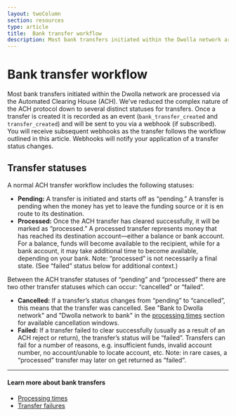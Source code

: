 ```yaml
---
layout: twoColumn
section: resources
type: article
title:  Bank transfer workflow
description: Most bank transfers initiated within the Dwolla network are processed via the Automated Clearing House (ACH).
---
```


# Bank transfer workflow

Most bank transfers initiated within the Dwolla network are processed via the Automated Clearing House (ACH). We’ve reduced the complex nature of the ACH protocol down to several distinct statuses for transfers. Once a transfer is created it is recorded as an event (`bank_transfer_created` and `transfer_created`) and will be sent to you via a webhook (if subscribed). You will receive subsequent webhooks as the transfer follows the workflow outlined in this article. Webhooks will notify your application of a transfer status changes.

## Transfer statuses

A normal ACH transfer workflow includes the following statuses:

- **Pending:** A transfer is initiated and starts off as “pending.” A transfer is pending when the money has yet to leave the funding source or it is en route to its destination.
- **Processed:** Once the ACH transfer has cleared successfully, it will be marked as “processed.” A processed transfer represents money that has reached its destination account—either a balance or bank account. For a balance, funds will become available to the recipient, while for a bank account, it may take additional time to become available, depending on your bank. Note: “processed” is not necessarily a final state. (See “failed” status below for additional context.)

Between the ACH transfer statuses of “pending” and “processed” there are two other transfer statuses which can occur: “cancelled” or “failed”.

- **Cancelled:** If a transfer’s status changes from “pending” to “cancelled”, this means that the transfer was cancelled. See "Bank to Dwolla network" and "Dwolla network to bank" in the [processing times](/resources/bank-transfer-workflow/processing-times.html) section for available cancellation windows.
- **Failed:** If a transfer failed to clear successfully (usually as a result of an ACH reject or return), the transfer’s status will be “failed”. Transfers can fail for a number of reasons, e.g. insufficient funds, invalid account number, no account/unable to locate account, etc. Note: in rare cases, a “processed” transfer may later on get returned as “failed”.

* * *

#### Learn more about bank transfers

* [Processing times](/resources/bank-transfer-workflow/processing-times.html)
* [Transfer failures](/resources/bank-transfer-workflow/transfer-failures.html)
